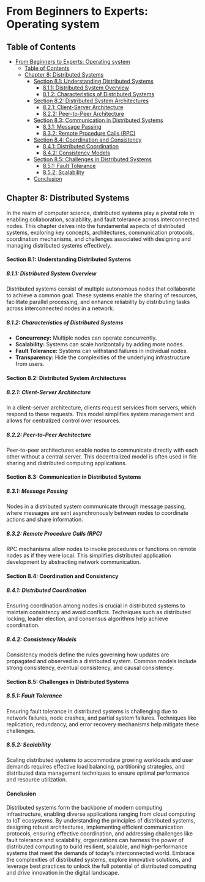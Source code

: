 # From Beginners to Experts: Operating system

## Table of Contents

- [From Beginners to Experts: Operating system](#from-beginners-to-experts-operating-system)
  - [Table of Contents](#table-of-contents)
  - [Chapter 8: Distributed Systems](#chapter-8-distributed-systems)
      - [Section 8.1: Understanding Distributed Systems](#section-81-understanding-distributed-systems)
        - [8.1.1: Distributed System Overview](#811-distributed-system-overview)
        - [8.1.2: Characteristics of Distributed Systems](#812-characteristics-of-distributed-systems)
      - [Section 8.2: Distributed System Architectures](#section-82-distributed-system-architectures)
        - [8.2.1: Client-Server Architecture](#821-client-server-architecture)
        - [8.2.2: Peer-to-Peer Architecture](#822-peer-to-peer-architecture)
      - [Section 8.3: Communication in Distributed Systems](#section-83-communication-in-distributed-systems)
        - [8.3.1: Message Passing](#831-message-passing)
        - [8.3.2: Remote Procedure Calls (RPC)](#832-remote-procedure-calls-rpc)
      - [Section 8.4: Coordination and Consistency](#section-84-coordination-and-consistency)
        - [8.4.1: Distributed Coordination](#841-distributed-coordination)
        - [8.4.2: Consistency Models](#842-consistency-models)
      - [Section 8.5: Challenges in Distributed Systems](#section-85-challenges-in-distributed-systems)
        - [8.5.1: Fault Tolerance](#851-fault-tolerance)
        - [8.5.2: Scalability](#852-scalability)
      - [Conclusion](#conclusion)

## Chapter 8: Distributed Systems

In the realm of computer science, distributed systems play a pivotal role in enabling collaboration, scalability, and fault tolerance across interconnected nodes. This chapter delves into the fundamental aspects of distributed systems, exploring key concepts, architectures, communication protocols, coordination mechanisms, and challenges associated with designing and managing distributed systems effectively.

#### Section 8.1: Understanding Distributed Systems

##### 8.1.1: Distributed System Overview

Distributed systems consist of multiple autonomous nodes that collaborate to achieve a common goal. These systems enable the sharing of resources, facilitate parallel processing, and enhance reliability by distributing tasks across interconnected nodes in a network.

##### 8.1.2: Characteristics of Distributed Systems

- **Concurrency:** Multiple nodes can operate concurrently.
- **Scalability:** Systems can scale horizontally by adding more nodes.
- **Fault Tolerance:** Systems can withstand failures in individual nodes.
- **Transparency:** Hide the complexities of the underlying infrastructure from users.

#### Section 8.2: Distributed System Architectures

##### 8.2.1: Client-Server Architecture

In a client-server architecture, clients request services from servers, which respond to these requests. This model simplifies system management and allows for centralized control over resources.

##### 8.2.2: Peer-to-Peer Architecture

Peer-to-peer architectures enable nodes to communicate directly with each other without a central server. This decentralized model is often used in file sharing and distributed computing applications.

#### Section 8.3: Communication in Distributed Systems

##### 8.3.1: Message Passing

Nodes in a distributed system communicate through message passing, where messages are sent asynchronously between nodes to coordinate actions and share information.

##### 8.3.2: Remote Procedure Calls (RPC)

RPC mechanisms allow nodes to invoke procedures or functions on remote nodes as if they were local. This simplifies distributed application development by abstracting network communication.

#### Section 8.4: Coordination and Consistency

##### 8.4.1: Distributed Coordination

Ensuring coordination among nodes is crucial in distributed systems to maintain consistency and avoid conflicts. Techniques such as distributed locking, leader election, and consensus algorithms help achieve coordination.

##### 8.4.2: Consistency Models

Consistency models define the rules governing how updates are propagated and observed in a distributed system. Common models include strong consistency, eventual consistency, and causal consistency.

#### Section 8.5: Challenges in Distributed Systems

##### 8.5.1: Fault Tolerance

Ensuring fault tolerance in distributed systems is challenging due to network failures, node crashes, and partial system failures. Techniques like replication, redundancy, and error recovery mechanisms help mitigate these challenges.

##### 8.5.2: Scalability

Scaling distributed systems to accommodate growing workloads and user demands requires effective load balancing, partitioning strategies, and distributed data management techniques to ensure optimal performance and resource utilization.

#### Conclusion

Distributed systems form the backbone of modern computing infrastructure, enabling diverse applications ranging from cloud computing to IoT ecosystems. By understanding the principles of distributed systems, designing robust architectures, implementing efficient communication protocols, ensuring effective coordination, and addressing challenges like fault tolerance and scalability, organizations can harness the power of distributed computing to build resilient, scalable, and high-performance systems that meet the demands of today's interconnected world. Embrace the complexities of distributed systems, explore innovative solutions, and leverage best practices to unlock the full potential of distributed computing and drive innovation in the digital landscape.